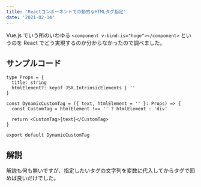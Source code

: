 ```yaml
---
title: 'Reactコンポーネントでの動的なHTMLタグ指定'
date: '2021-02-14'
---
```


Vue.js でいう所のいわゆる `<component v-bind:is="hoge"></component>` というのを React でどう実現するのか分からなかったので調べました。

## サンプルコード

```tsx
type Props = {
  title: string
  htmlElement?: keyof JSX.IntrinsicElements | ''
}

const DynamicCustomTag = ({ text, htmlElement = '' }: Props) => {
  const CustomTag = htmlElement !== '' ? htmlElement : 'div'

  return <CustomTag>{text}</CustomTag>
}

export default DynamicCustomTag
```

## 解説

解説も何も無いですが、指定したいタグの文字列を変数に代入してからタグで囲めば良いだけでした。
